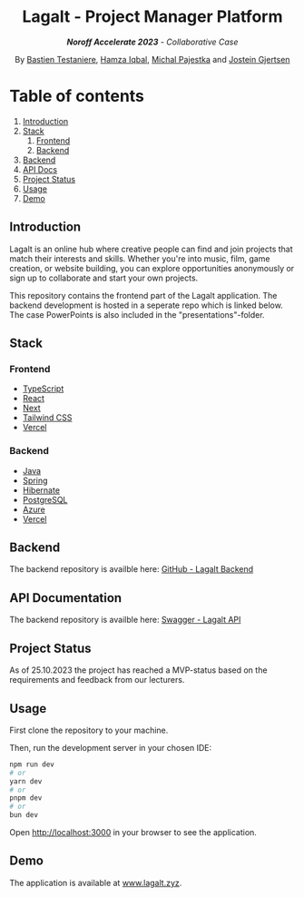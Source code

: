 <h1 align="center">Lagalt - Project Manager Platform</h1>
<p align="center"><em><strong>Noroff Accelerate 2023</strong> - Collaborative Case</em></p>
<p align="center">By <a href="https://github.com/BastienTest">Bastien Testaniere</a>, <a href="https://github.com/hamzaiqbaal">Hamza Iqbal</a>, <a href="https://github.com/MichalPajestka">Michal Pajestka</a> and <a href="https://github.com/GJRTSN">Jostein Gjertsen</a></p>

# Table of contents

1. [Introduction](#introduction)
2. [Stack](#stack)
   1. [Frontend](#frontend)
   2. [Backend](#backend)
3. [Backend](#fbackend)
4. [API Docs](#api-documentation)
5. [Project Status](#project-status)
6. [Usage](#usage)
7. [Demo](#demo)

## Introduction

Lagalt is an online hub where creative people can find and join projects that match their interests and skills. 
Whether you're into music, film, game creation, or website building, you can explore opportunities anonymously or sign up to collaborate and start your own projects.

This repository contains the frontend part of the Lagalt application. The backend development is hosted in a seperate repo which is linked below. 
The case PowerPoints is also included in the "presentations"-folder.

## Stack

### Frontend

- <a href="https://developer.mozilla.org/en-US/docs/Web/JavaScript">TypeScript</a>
- <a href="https://react.dev/">React</a>
- <a href="https://nextjs.org/">Next</a>
- <a href="https://tailwindcss.com/">Tailwind CSS</a>
- <a href="https://vercel.com/">Vercel</a>

### Backend

- <a href="https://www.java.com/en/">Java</a>
- <a href="https://spring.io/">Spring</a>
- <a href="https://hibernate.org/">Hibernate</a>
- <a href="https://www.postgresql.org/">PostgreSQL</a>
- <a href="https://azure.microsoft.com/nb-no">Azure</a>
- <a href="https://vercel.com/">Vercel</a>

## Backend

The backend repository is availble here: <a href="https://github.com/hamzaiqbaal/LagaltBackend">GitHub - Lagalt Backend</a>

## API Documentation

The backend repository is availble here: <a href="https://lagalt-case-1.azurewebsites.net/swagger-ui/#/">Swagger - Lagalt API</a>

## Project Status

As of 25.10.2023 the project has reached a MVP-status based on the requirements and feedback from our lecturers.

## Usage

First clone the repository to your machine.

Then, run the development server in your chosen IDE:

```bash
npm run dev
# or
yarn dev
# or
pnpm dev
# or
bun dev
```

Open [http://localhost:3000](http://localhost:3000) in your browser to see the application.

## Demo

The application is available at <a href="https:/www.lagalt.zyz">www.lagalt.zyz</a>.
